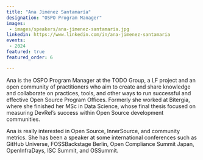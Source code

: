 ```yaml
---
title: "Ana Jiménez Santamaría"
designation: "OSPO Program Manager"
images:
 - images/speakers/ana-jimenez-santamaria.jpg
linkedin: https://www.linkedin.com/in/ana-jimenez-santamaria
events:
 - 2024
featured: true
featured_order: 6

---
```


Ana is the OSPO Program Manager at the TODO Group, a LF project and an open community of practitioners who aim to create and share knowledge and collaborate on practices, tools, and other ways to run successful and effective Open Source Program Offices. Formerly she worked at Bitergia, where she finished her MSc in Data Science, whose final thesis focused on measuring DevRel’s success within Open Source development communities.
 
Ana is really interested in Open Source, InnerSource, and community metrics. She has been a speaker at some international conferences such as GitHub Universe, FOSSBackstage Berlin, Open Compliance Summit Japan, OpenInfraDays, ISC Summit, and OSSummit.